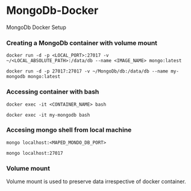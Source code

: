 # MongoDb-Docker
MongoDb Docker Setup

### Creating a MongoDb container with volume mount

`docker run -d -p <LOCAL_PORT>:27017 -v ~/<LOCAL_ABSOLUTE_PATH>:/data/db --name <IMAGE_NAME> mongo:latest`

```
docker run -d -p 27017:27017 -v ~/MongoDb/db:/data/db --name my-mongodb mongo:latest
```

### Accessing container with bash
`docker exec -it <CONTAINER_NAME> bash`

```
docker exec -it my-mongodb bash
```

### Accesing mongo shell from local machine
`mongo localhost:<MAPED_MONDO_DB_PORT>`

```
mongo localhost:27017
```

### Volume mount
Volume mount is used to preserve data irrespective of docker container. 